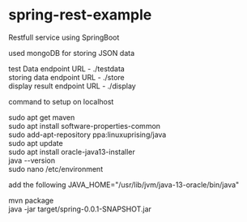 # spring-rest-example

Restfull service using SpringBoot

used mongoDB for storing JSON data

test Data endpoint URL - ./testdata <br>
storing data endpoint URL - ./store  <br>
display result endpoint URL - ./display <br>

command to setup on localhost 

sudo apt get maven <br>
sudo apt install software-properties-common <br>
sudo add-apt-repository ppa:linuxuprising/java <br>
sudo apt update <br>
sudo apt install oracle-java13-installer <br>
java --version <br>
sudo nano /etc/environment <br>

add the following
JAVA_HOME="/usr/lib/jvm/java-13-oracle/bin/java" <br>

mvn package <br>
java -jar target/spring-0.0.1-SNAPSHOT.jar <br>


